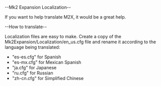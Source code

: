 --Mk2 Expansion Localization--

If you want to help translate M2X, it would be a great help.

--How to translate--

Localization files are easy to make. Create a copy of the Mk2Expansion/Localization/en_us.cfg file and rename it according to the language being translated:
* "es-es.cfg" for Spanish
* "es-mx.cfg" for Mexican Spanish
* "ja.cfg" for Japanese
* "ru.cfg" for Russian
* "zh-cn.cfg" for Simplified Chinese

  



